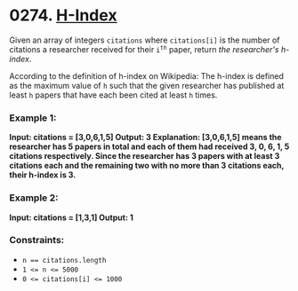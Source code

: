 # 0274. [H-Index](https://leetcode.com/problems/h-index/description/?envType=study-plan-v2&envId=top-interview-150)

Given an array of integers `citations` where `citations[i]` is the number of citations a researcher received for their <code>i<sup>th</sup></code> paper, return _the researcher's h-index_.

According to the definition of h-index on Wikipedia: The h-index is defined as the maximum value of `h` such that the given researcher has published at least `h` papers that have each been cited at least `h` times.

### **Example 1:**

<strong>
<strong>Input:</strong> citations = [3,0,6,1,5]
<strong>Output:</strong> 3
<strong>Explanation:</strong> [3,0,6,1,5] means the researcher has 5 papers in total and each of them had received 3, 0, 6, 1, 5 citations respectively.
Since the researcher has 3 papers with at least 3 citations each and the remaining two with no more than 3 citations each, their h-index is 3.
</strong>

### **Example 2:**

<strong>
<strong>Input:</strong> citations = [1,3,1]
<strong>Output:</strong> 1
</strong>

### **Constraints:**

- `n == citations.length`
- `1 <= n <= 5000`
- `0 <= citations[i] <= 1000`
